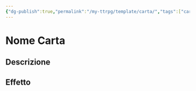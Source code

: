 ```yaml
---
{"dg-publish":true,"permalink":"/my-ttrpg/template/carta/","tags":["cards"]}
---
```



# Nome Carta

## Descrizione

## Effetto